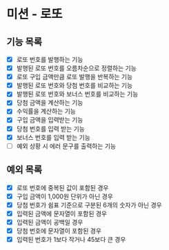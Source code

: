 # 미션 - 로또

## 기능 목록

- [x] 로또 번호를 발행하는 기능
- [x] 발행된 로또 번호를 오름차순으로 정렬하는 기능
- [x] 로또 구입 금액만큼 로또 발행을 반복하는 기능
- [x] 발행된 로또 번호와 당첨 번호를 비교하는 기능
- [x] 발행된 로또 번호와 보너스 번호를 비교하는 기능
- [x] 당첨 금액을 계산하는 기능
- [x] 수익률을 계산하는 기능
- [x] 구입 금액을 입력받는 기능
- [x] 당첨 번호를 입력 받는 기능
- [x] 보너스 번호를 입력 받는 기능
- [ ] 예외 상황 시 에러 문구를 출력하는 기능

## 예외 목록

- [x] 로또 번호에 중복된 값이 포함된 경우
- [x] 구입 금액이 1,000원 단위가 아닌 경우
- [x] 당첨 번호가 쉼표 기준으로 구분된 6개의 숫자가 아닌 경우
- [x] 입력된 금액에 문자열이 포함된 경우
- [x] 입력된 금액이 공백일 경우
- [x] 당첨 번호에 문자열이 포함된 경우
- [x] 입력된 번호가 1보다 작거나 45보다 큰 경우

